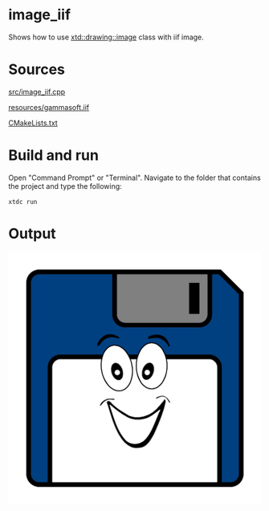 # image_iif

Shows how to use [xtd::drawing::image](https://gammasoft71.github.io/xtd/reference_guides/latest/classxtd_1_1drawing_1_1image.html) class with iif image.

# Sources

[src/image_iif.cpp](src/image_iif.cpp)

[resources/gammasoft.iif](resources/gammasoft.iif)

[CMakeLists.txt](CMakeLists.txt)

# Build and run

Open "Command Prompt" or "Terminal". Navigate to the folder that contains the project and type the following:

```shell
xtdc run
```

# Output

![Screenshot](../../../../docs/pictures/examples/image_iif.png)
